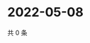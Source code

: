 # 2022-05-08

共 0 条

<!-- BEGIN WEIBO -->
<!-- 最后更新时间 Sun May 08 2022 20:21:52 GMT+0800 (China Standard Time) -->

<!-- END WEIBO -->
